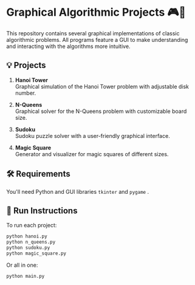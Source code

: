 # Graphical Algorithmic Projects 🎮🧠

This repository contains several graphical implementations of classic algorithmic problems. All programs feature a GUI to make understanding and interacting with the algorithms more intuitive.

## 💡 Projects

1. **Hanoi Tower**  
   Graphical simulation of the Hanoi Tower problem with adjustable disk number.

2. **N-Queens**  
   Graphical solver for the N-Queens problem with customizable board size.

3. **Sudoku**  
   Sudoku puzzle solver with a user-friendly graphical interface.

4. **Magic Square**  
   Generator and visualizer for magic squares of different sizes.

## 🛠 Requirements

You'll need Python and GUI libraries  `tkinter` and `pygame` .

## 🚀 Run Instructions

To run each project:

```bash
python hanoi.py
python n_queens.py
python sudoku.py
python magic_square.py
```

Or all in one:
```bash
python main.py
```
